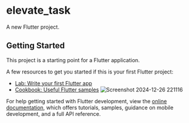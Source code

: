 # elevate_task

A new Flutter project.

## Getting Started

This project is a starting point for a Flutter application.

A few resources to get you started if this is your first Flutter project:

- [Lab: Write your first Flutter app](https://docs.flutter.dev/get-started/codelab)
- [Cookbook: Useful Flutter samples](https://docs.flutter.dev/cookbook)
![Screenshot 2024-12-26 221116](https://github.com/user-attachments/assets/575c877c-f16c-4bb2-a150-730a3a48a741)

For help getting started with Flutter development, view the
[online documentation](https://docs.flutter.dev/), which offers tutorials,
samples, guidance on mobile development, and a full API reference.
